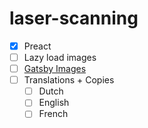 # laser-scanning

- [x] Preact
- [ ] Lazy load images
- [ ] [Gatsby Images](https://www.gatsbyjs.org/docs/gatsby-image/)
- [ ] Translations + Copies
  - [ ] Dutch
  - [ ] English
  - [ ] French